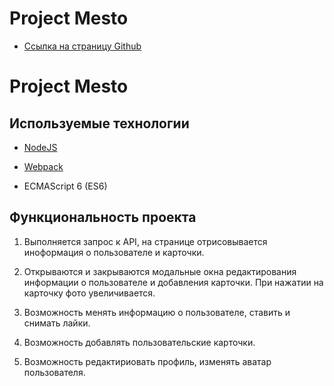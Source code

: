 # Project Mesto



* [Ссылка на страницу Github](https://valeria-panda.github.io/mesto/)

# Project Mesto

## Используемые технологии

* [NodeJS](https://nodejs.org/en/)

* [Webpack](https://webpack.js.org/)

* ECMAScript 6 (ES6)


## Функциональность проекта
1. Выполняется запрос к API, на странице отрисовывается иноформация о пользователе и карточки.

2. Открываются и закрываются модальные окна редактирования информации о пользователе и добавления карточки. При нажатии на карточку фото увеличивается.

3. Возможность менять информацию о пользователе, ставить и снимать лайки.

4. Возможность добавлять пользовательские карточки.

5. Возможность редактириовать профиль, изменять аватар пользователя.

